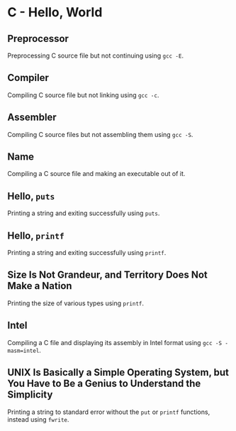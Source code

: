 # C - Hello, World

## Preprocessor
Preprocessing C source file but not continuing using `gcc -E`.

## Compiler
Compiling C source file but not linking using `gcc -c`.

## Assembler
Compiling C source files but not assembling them using `gcc -S`.

## Name
Compiling a C source file and making an executable out of it.

## Hello, `puts`
Printing a string and exiting successfully using `puts`.

## Hello, `printf`
Printing a string and exiting successfully using `printf`.

## Size Is Not Grandeur, and Territory Does Not Make a Nation
Printing the size of various types using `printf`.

## Intel
Compiling a C file and displaying its assembly in Intel format using `gcc -S -masm=intel`.

## UNIX Is Basically a Simple Operating System, but You Have to Be a Genius to Understand the Simplicity
Printing a string to standard error without the `put` or `printf` functions, instead using `fwrite`.
